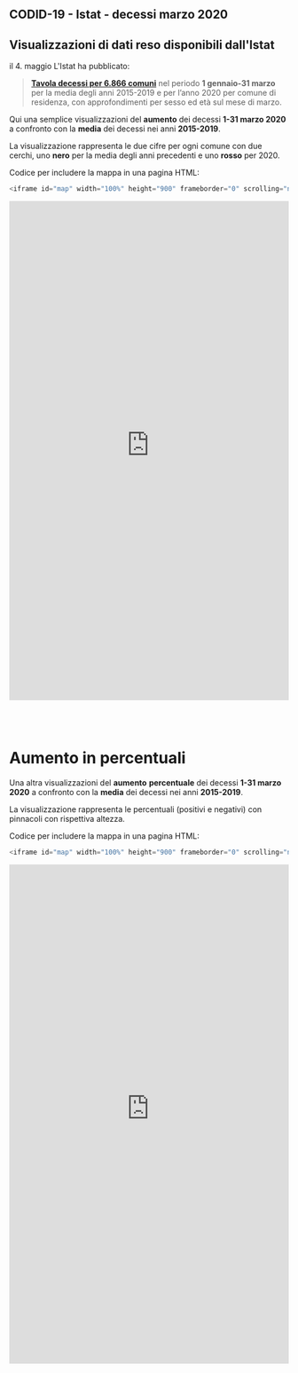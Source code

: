 ## CODID-19 - Istat - decessi marzo 2020

## Visualizzazioni di dati reso disponibili dall'Istat 

il 4. maggio L'Istat ha pubblicato: 

> **[Tavola decessi per 6.866 comuni](https://www.istat.it/it/files//2020/03/Tavola-decessi-per-6.866-comuni-al-31marzo2020.zip)** nel periodo **1 gennaio-31 marzo** per la media degli anni 2015-2019 e per l’anno 2020 per comune di residenza, con approfondimenti per sesso ed età sul mese di marzo.

Qui una semplice visualizzazioni del **aumento** dei decessi **1-31 marzo 2020** a confronto con la **media** dei decessi  nei anni **2015-2019**.

La visualizzazione rappresenta le due cifre per ogni comune con due cerchi, uno **nero** per la media degli  anni precedenti e uno **rosso** per 2020. 


Codice per includere la mappa in una pagina HTML:
```javascript
<iframe id="map" width="100%" height="900" frameborder="0" scrolling="no" marginheight="0" marginwidth="0" src="https://s3.eu-west-1.amazonaws.com/rc.ixmaps.com/ixmaps/ui/html/embed_sync_Leaflet.html?ui=embed&basemap=ll&align=left&legend=1&name=map3&sync=false&project=https://raw.githubusercontent.com/gjrichter/viz/master/COVID-19/projects/COVID-19-Istat/ixmaps_project_COVID-19_Istat_decessi_light.json"></iframe>
```




<iframe id="map" width="100%" height="900" frameborder="0" scrolling="no" marginheight="0" marginwidth="0" src="https://s3.eu-west-1.amazonaws.com/rc.ixmaps.com/ixmaps/ui/html/embed_sync_Leaflet.html?ui=embed&basemap=ll&align=left&legend=1&name=map3&sync=false&project=https://raw.githubusercontent.com/gjrichter/viz/master/COVID-19/projects/COVID-19-Istat/ixmaps_project_COVID-19_Istat_decessi_light.json"></iframe>


<br><br>
# Aumento in percentuali

Una altra visualizzazioni del **aumento** **percentuale** dei decessi **1-31 marzo 2020** a confronto con la **media** dei decessi  nei anni **2015-2019**.

La visualizzazione rappresenta le percentuali (positivi e negativi) con pinnacoli con rispettiva altezza. 


Codice per includere la mappa in una pagina HTML:

```javascript
<iframe id="map" width="100%" height="900" frameborder="0" scrolling="no" marginheight="0" marginwidth="0" src="https://s3.eu-west-1.amazonaws.com/rc.ixmaps.com/ixmaps/ui/html/embed_sync_Leaflet.html?ui=embed&basemap=ll&align=left&legend=1&footer=1&name=map3&sync=false&project=https://raw.githubusercontent.com/gjrichter/viz/master/COVID-19/projects/COVID-19-Istat/ixmaps_project_COVID-19_Istat_aumenti_marzo_peek.json"></iframe>
```




<iframe id="map" width="100%" height="900" frameborder="0" scrolling="no" marginheight="0" marginwidth="0" src="https://s3.eu-west-1.amazonaws.com/rc.ixmaps.com/ixmaps/ui/html/embed_sync_Leaflet.html?ui=embed&basemap=ll&align=left&legend=1&footer=1&name=map3&sync=false&project=https://raw.githubusercontent.com/gjrichter/viz/master/COVID-19/projects\COVID-19-Istat/ixmaps_project_COVID-19_Istat_aumenti_marzo_peek.json"></iframe>






